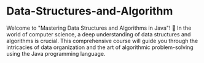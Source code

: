 # Data-Structures-and-Algorithm
Welcome to "Mastering Data Structures and Algorithms in Java"! 🚀 In the world of computer science, a deep understanding of data structures and algorithms is crucial. This comprehensive course will guide you through the intricacies of data organization and the art of algorithmic problem-solving using the Java programming language. 
